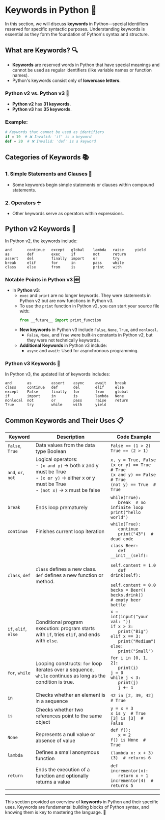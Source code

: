 # Keywords in Python 🔑

In this section, we will discuss **keywords** in Python—special identifiers reserved for specific syntactic purposes. Understanding keywords is essential as they form the foundation of Python's syntax and structure.

## What are Keywords? 🔍

- **Keywords** are reserved words in Python that have special meanings and cannot be used as regular identifiers (like variable names or function names).
- Python's keywords consist only of **lowercase letters**.

### Python v2 vs. Python v3 🧩

- **Python v2** has **31 keywords**.
- **Python v3** has **35 keywords**.

### Example:
```python
# Keywords that cannot be used as identifiers
if = 10  # ❌ Invalid: 'if' is a keyword
def = 20  # ❌ Invalid: 'def' is a keyword
```

## Categories of Keywords 📚

### 1. **Simple Statements and Clauses** 📝
- Some keywords begin simple statements or clauses within compound statements.

### 2. **Operators** ➗
- Other keywords serve as operators within expressions.

## Python v2 Keywords 🔡

In Python v2, the keywords include:

```plaintext
and       continue   except   global    lambda   raise     yield
as        def        exec     if        not      return
assert    del        finally  import    or       try
break     elif       for      in        pass     while
class     else       from     is        print    with
```

### Notable Points in Python v3 🆕
- In **Python v3**:
  - `exec` and `print` are no longer keywords. They were statements in Python v2 but are now functions in Python v3.
  - To use the `print` function in Python v2, you can start your source file with:
    ```python
    from __future__ import print_function
    ```
  - **New keywords** in Python v3 include `False`, `None`, `True`, and `nonlocal`.
    - `False`, `None`, and `True` were built-in constants in Python v2, but they were not technically keywords.
  - **Additional Keywords** in Python v3 include:
    - `async` and `await`: Used for asynchronous programming.
  
### Python v3 Keywords 🔡

In Python v3, the updated list of keywords includes:

```plaintext
and       as         assert    async     await    break
class     continue   def       del       elif     else
except    False      finally   for       from     global
if        import     in        is        lambda   None
nonlocal  not        or        pass      raise    return
True      try        while     with      yield
```
## Common Keywords and Their Uses 📋

| **Keyword**    | **Description**                                                   | **Code Example**                                                                                          |
|----------------|-------------------------------------------------------------------|------------------------------------------------------------------------------------------------------------|
| `False`, `True`| Data values from the data type Boolean                             | `False == (1 > 2)`<br>`True == (2 > 1)`                                                                    |
| `and`, `or`, `not`| Logical operators:<br>- `(x and y)` → both x and y must be True<br>- `(x or y)` → either x or y must be True<br>- `(not x)` → x must be false | `x, y = True, False`<br>`(x or y) == True  # True`<br>`(x and y) == False  # True`<br>`(not y) == True  # True`|
| `break`        | Ends loop prematurely                                             | `while(True):`<br>`   break  # no infinite loop`<br>`print("hello world")`                                 |
| `continue`     | Finishes current loop iteration                                   | `while(True):`<br>`   continue`<br>`   print("43")  # dead code`                                           |
| `class`, `def` | `class` defines a new class.<br>`def` defines a new function or method.| `class Beer:`<br>`   def __init__(self):`<br>`       self.content = 1.0`<br>`   def drink(self):`<br>`       self.content = 0.0`<br>`becks = Beer()`<br>`becks.drink()`<br>`# empty beer bottle`|
| `if`, `elif`, `else` | Conditional program execution: program starts with `if`, tries `elif`, and ends with `else`.| `x = int(input("your val: "))`<br>`if x > 3:`<br>`   print("Big")`<br>`elif x == 3:`<br>`   print("Medium")`<br>`else:`<br>`   print("Small")`|
| `for`, `while` | Looping constructs: `for` loop iterates over a sequence, `while` continues as long as the condition is true. | `for i in [0, 1, 2]:`<br>`   print(i)`<br>`j = 0`<br>`while j < 3:`<br>`   print(j)`<br>`   j += 1`         |
| `in`           | Checks whether an element is in a sequence                        | `42 in [2, 39, 42]  # True`                                                                                |
| `is`           | Checks whether two references point to the same object            | `y = x = 3`<br>`x is y  # True`<br>`[3] is [3]  # False`                                                   |
| `None`         | Represents a null value or absence of value                       | `def f():`<br>`   x = 2`<br>`f() is None  # True`                                                          |
| `lambda`       | Defines a small anonymous function                                | `(lambda x: x + 3)(3)  # returns 6`                                                                        |
| `return`       | Ends the execution of a function and optionally returns a value   | `def incrementor(x):`<br>`   return x + 1`<br>`incrementor(4)  # returns 5`                                |

---

This section provided an overview of **keywords** in Python and their specific uses. Keywords are fundamental building blocks of Python syntax, and knowing them is key to mastering the language. 🚀

